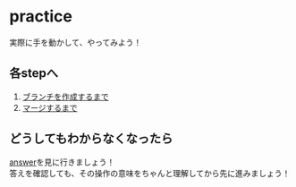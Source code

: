 # practice

実際に手を動かして、やってみよう！

## 各stepへ

1. [ブランチを作成するまで](./step01/untilCreateBranch.md)
2. [マージするまで](./step02/untilMerge.md)

## どうしてもわからなくなったら

[answer](/public/docs/lesson/answer/README.md)を見に行きましょう！  
答えを確認しても、その操作の意味をちゃんと理解してから先に進みましょう！

